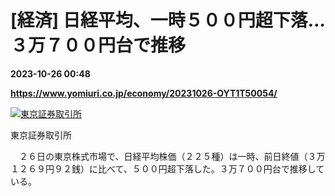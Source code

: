 # [経済] 日経平均、一時５００円超下落…３万７００円台で推移

**2023-10-26 00:48**

**https://www.yomiuri.co.jp/economy/20231026-OYT1T50054/**

[![東京証券取引所](https://www.yomiuri.co.jp/media/2023/10/20231026-OYT1I50025-1.jpg)](https://www.yomiuri.co.jp/pluralphoto/20231026-OYT1I50025/)

東京証券取引所

　２６日の東京株式市場で、日経平均株価（２２５種）は一時、前日終値（３万１２６９円９２銭）に比べて、５００円超下落した。３万７００円台で推移している。